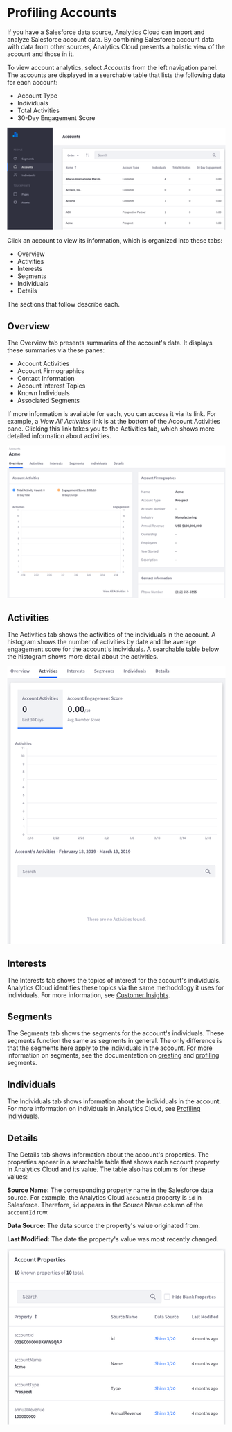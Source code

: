 # Profiling Accounts [](id=profiling-accounts)

If you have a Salesforce data source, Analytics Cloud can import and analyze 
Salesforce account data. By combining Salesforce account data with data from 
other sources, Analytics Cloud presents a holistic view of the account and those 
in it. 

To view account analytics, select *Accounts* from the left navigation panel. The 
accounts are displayed in a searchable table that lists the following data for 
each account: 

-   Account Type
-   Individuals
-   Total Activities
-   30-Day Engagement Score

![Figure 1: The Accounts tab lists the Salesforce accounts imported in Analytics Cloud.](../../images/accounts.png)

Click an account to view its information, which is organized into these tabs: 

-   Overview
-   Activities
-   Interests
-   Segments
-   Individuals
-   Details

The sections that follow describe each. 

## Overview [](id=overview)

The Overview tab presents summaries of the account's data. It displays these 
summaries via these panes: 

-   Account Activities
-   Account Firmographics
-   Contact Information
-   Account Interest Topics
-   Known Individuals
-   Associated Segments

If more information is available for each, you can access it via its link. For 
example, a *View All Activities* link is at the bottom of the Account Activities 
pane. Clicking this link takes you to the Activities tab, which shows more 
detailed information about activities. 

![Figure 2: The Overview tab displays summaries of the account's data.](../../images/accounts-overview.png)

## Activities [](id=activities)

The Activities tab shows the activities of the individuals in the account. A 
histogram shows the number of activities by date and the average engagement 
score for the account's individuals. A searchable table below the histogram 
shows more detail about the activities. 

![Figure 3: The Activities tab displays data on activities of the account's individuals.](../../images/accounts-activities.png)

## Interests [](id=interests)

The Interests tab shows the topics of interest for the account's individuals. 
Analytics Cloud identifies these topics via the same methodology it uses for 
individuals. For more information, see 
[Customer Insights](https://help.liferay.com/hc/en-us/articles/360006947951-Customer-Insights). 

## Segments [](id=segments)

The Segments tab shows the segments for the account's individuals. These 
segments function the same as segments in general. The only difference is that 
the segments here apply to the individuals in the account. For more information 
on segments, see the documentation on 
[creating](https://help.liferay.com/hc/en-us/articles/360006947671-Creating-Segments) 
and 
[profiling](https://help.liferay.com/hc/en-us/articles/360006947851-Profiling-Segments) 
segments. 

## Individuals [](id=individuals)

The Individuals tab shows information about the individuals in the account. For 
more information on individuals in Analytics Cloud, see 
[Profiling Individuals](https://help.liferay.com/hc/en-us/articles/360006946171-Profiling-Individuals).

## Details [](id=details)

The Details tab shows information about the account's properties. The properties 
appear in a searchable table that shows each account property in Analytics Cloud 
and its value. The table also has columns for these values: 

**Source Name:** The corresponding property name in the Salesforce data source. 
For example, the Analytics Cloud `accountId` property is `id` in Salesforce. 
Therefore, `id` appears in the Source Name column of the `accountId` row. 

**Data Source:** The data source the property's value originated from. 

**Last Modified:** The date the property's value was most recently changed. 

![Figure 4: The Details tab contains a searchable table that shows the account's properties and their values.](../../images/salesforce-accounts-details.png)

